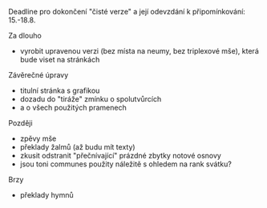 Deadline pro dokončení "čisté verze" a její odevzdání k připomínkování: 15.-18.8.

Za dlouho

* vyrobit upravenou verzi (bez místa na neumy, bez triplexové mše), 
  která bude viset na stránkách

Závěrečné úpravy

* titulní stránka s grafikou
* dozadu do "tiráže" zmínku o spolutvůrcích
* a o všech použitých pramenech

Později

* zpěvy mše
* překlady žalmů (až budu mít texty)
* zkusit odstranit "přečnívající" prázdné zbytky notové osnovy
* jsou toni communes použity náležitě s ohledem na rank svátku?


Brzy

* překlady hymnů

